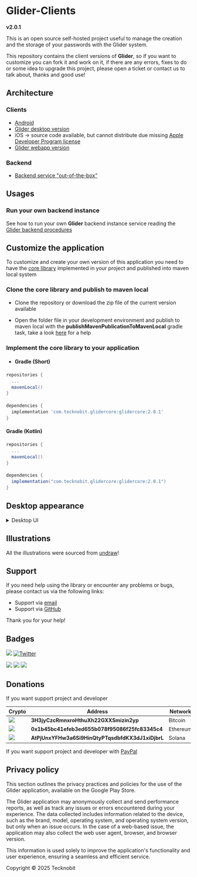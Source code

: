 # Glider-Clients

**v2.0.1**

This is an open source self-hosted project useful to manage the creation and the storage of
your passwords with the Glider system.

This repository contains the client versions of **Glider**,
so if you want to customize you can fork it and work on it, if there are any errors, fixes to do or
some
idea to upgrade this project, please open a ticket or contact us to talk about, thanks and good
use!

## Architecture

### Clients

- [Android](https://play.google.com/store/apps/details?id=com.tecknobit.glider)
- [Glider desktop version](https://github.com/N7ghtm4r3/Glider-Clients/releases/tag/2.0.1)
- iOS -> source code available, but cannot distribute due
  missing [Apple Developer Program license](https://developer.apple.com/programs/)
- [Glider webapp version](https://github.com/N7ghtm4r3/Glider-WebApp)

### Backend

- [Backend service "out-of-the-box"](https://github.com/N7ghtm4r3/Glider/releases/tag/2.0.1)

## Usages

### Run your own backend instance

See how to run your own **Glider** backend instance service reading
the [Glider backend procedures](https://github.com/N7ghtm4r3/Glider#readme)

## Customize the application

To customize and create your own version of this application you need to have
the [core library](https://github.com/N7ghtm4r3/Glider/tree/main/core)
implemented in your project and published into maven local system

### Clone the core library and publish to maven local

- Clone the repository or download the zip file of the current version available

- Open the folder file in your development environment and publish to maven local with the
  **publishMavenPublicationToMavenLocal** gradle task, take a
  look [here](https://docs.gradle.org/current/userguide/publishing_maven.html)
  for a help

### Implement the core library to your application

- #### Gradle (Short)

```gradle
repositories {
  ...
  mavenLocal()
}

dependencies {
  implementation 'com.tecknobit.glidercore:glidercore:2.0.1'
}
```

#### Gradle (Kotlin)

```gradle
repositories {
  ...
  mavenLocal()
}

dependencies {
  implementation("com.tecknobit.glidercore:glidercore:2.0.1")
}
```

## Desktop appearance

<details>
  <summary>Desktop UI</summary>
  <img src="https://github.com/N7ghtm4r3/Glider-Clients/blob/main/images/generate_desktop_eng.png" alt="generate_password"/>
  <img src="https://github.com/N7ghtm4r3/Glider-Clients/blob/main/images/insert_desktop_eng.png" alt="insert_password"/>
  <img src="https://github.com/N7ghtm4r3/Glider-Clients/blob/main/images/keychain_desktop_eng.png" alt="keychain"/>
  <img src="https://github.com/N7ghtm4r3/Glider-Clients/blob/main/images/account_desktop_eng.png" alt="account"/>
</details>

## Illustrations

All the illustrations were sourced from [undraw](https://undraw.co/)!

## Support

If you need help using the library or encounter any problems or bugs, please contact us via the
following links:

- Support via [email](mailto:infotecknobitcompany@gmail.com)
- Support via [GitHub](https://github.com/N7ghtm4r3/Glider-Clients/issues/new)

Thank you for your help!

## Badges

[![](https://img.shields.io/badge/Google_Play-414141?style=for-the-badge&logo=google-play&logoColor=white)](https://play.google.com/store/apps/developer?id=Tecknobit)
[![Twitter](https://img.shields.io/badge/Twitter-1DA1F2?style=for-the-badge&logo=twitter&logoColor=white)](https://twitter.com/tecknobit)

[![](https://img.shields.io/badge/Java-ED8B00?style=for-the-badge&logo=java&logoColor=white)](https://www.oracle.com/java/)
[![](https://img.shields.io/badge/Kotlin-0095D5?&style=for-the-badge&logo=kotlin&logoColor=white)](https://kotlinlang.org/)
[![](https://img.shields.io/badge/Android-3DDC84?style=for-the-badge&logo=android&logoColor=white)](https://play.google.com/store/apps/details?id=com.tecknobit.glider)

## Donations

If you want support project and developer

| Crypto                                                                                              | Address                                          | Network  |
|-----------------------------------------------------------------------------------------------------|--------------------------------------------------|----------|
| ![](https://img.shields.io/badge/Bitcoin-000000?style=for-the-badge&logo=bitcoin&logoColor=white)   | **3H3jyCzcRmnxroHthuXh22GXXSmizin2yp**           | Bitcoin  |
| ![](https://img.shields.io/badge/Ethereum-3C3C3D?style=for-the-badge&logo=Ethereum&logoColor=white) | **0x1b45bc41efeb3ed655b078f95086f25fc83345c4**   | Ethereum |
| ![](https://img.shields.io/badge/Solana-000?style=for-the-badge&logo=Solana&logoColor=9945FF)       | **AtPjUnxYFHw3a6Si9HinQtyPTqsdbfdKX3dJ1xiDjbrL** | Solana   |

If you want support project and developer
with [PayPal](https://www.paypal.com/donate/?hosted_button_id=5QMN5UQH7LDT4)

## Privacy policy

This section outlines the privacy practices and policies for the use of the Glider application,
available on the Google Play Store.

The Glider application may anonymously collect and send performance reports, as well as track any
issues or errors encountered during your experience. The data collected includes information related
to the device, such
as the brand, model, operating system, and operating system version, but only when an issue occurs.
In the case of a
web-based issue, the application may also collect the web user agent, browser, and browser version.

This information is used solely to improve the application's functionality and user experience,
ensuring a seamless and
efficient service.

Copyright © 2025 Tecknobit